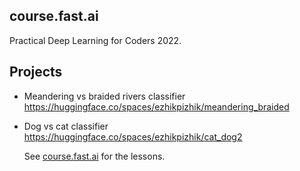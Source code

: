 ## course.fast.ai

Practical Deep Learning for Coders 2022. 

## Projects

- Meandering vs braided rivers classifier
  https://huggingface.co/spaces/ezhikpizhik/meandering_braided

- Dog vs cat classifier
  https://huggingface.co/spaces/ezhikpizhik/cat_dog2
  
  
  
  
  
  See [course.fast.ai](https://course.fast.ai) for the lessons.

